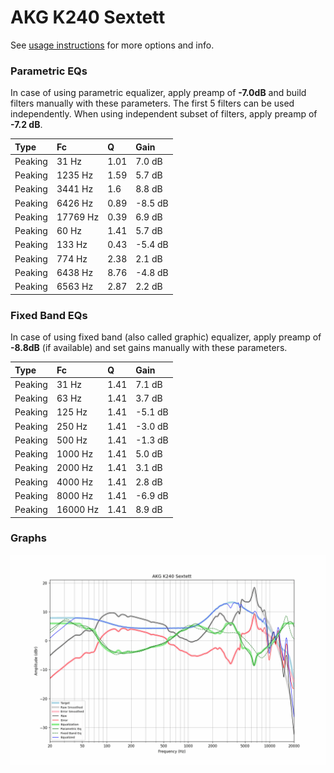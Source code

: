 # AKG K240 Sextett
See [usage instructions](https://github.com/jaakkopasanen/AutoEq#usage) for more options and info.

### Parametric EQs
In case of using parametric equalizer, apply preamp of **-7.0dB** and build filters manually
with these parameters. The first 5 filters can be used independently.
When using independent subset of filters, apply preamp of **-7.2 dB**.

| Type    | Fc       |    Q | Gain    |
|:--------|:---------|:-----|:--------|
| Peaking | 31 Hz    | 1.01 | 7.0 dB  |
| Peaking | 1235 Hz  | 1.59 | 5.7 dB  |
| Peaking | 3441 Hz  | 1.6  | 8.8 dB  |
| Peaking | 6426 Hz  | 0.89 | -8.5 dB |
| Peaking | 17769 Hz | 0.39 | 6.9 dB  |
| Peaking | 60 Hz    | 1.41 | 5.7 dB  |
| Peaking | 133 Hz   | 0.43 | -5.4 dB |
| Peaking | 774 Hz   | 2.38 | 2.1 dB  |
| Peaking | 6438 Hz  | 8.76 | -4.8 dB |
| Peaking | 6563 Hz  | 2.87 | 2.2 dB  |

### Fixed Band EQs
In case of using fixed band (also called graphic) equalizer, apply preamp of **-8.8dB**
(if available) and set gains manually with these parameters.

| Type    | Fc       |    Q | Gain    |
|:--------|:---------|:-----|:--------|
| Peaking | 31 Hz    | 1.41 | 7.1 dB  |
| Peaking | 63 Hz    | 1.41 | 3.7 dB  |
| Peaking | 125 Hz   | 1.41 | -5.1 dB |
| Peaking | 250 Hz   | 1.41 | -3.0 dB |
| Peaking | 500 Hz   | 1.41 | -1.3 dB |
| Peaking | 1000 Hz  | 1.41 | 5.0 dB  |
| Peaking | 2000 Hz  | 1.41 | 3.1 dB  |
| Peaking | 4000 Hz  | 1.41 | 2.8 dB  |
| Peaking | 8000 Hz  | 1.41 | -6.9 dB |
| Peaking | 16000 Hz | 1.41 | 8.9 dB  |

### Graphs
![](./AKG%20K240%20Sextett.png)